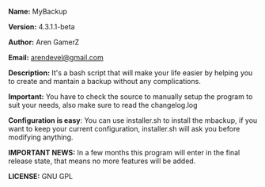 **Name:** MyBackup

**Version:** 4.3.1.1-beta

**Author:** Aren GamerZ

**Email:** arendevel@gmail.com

**Description:** It's a bash script that will make your life easier by helping you to create and mantain a backup without any complications.

**Important:** You have to check the source to manually setup the program to suit your needs, also make sure to read the changelog.log

**Configuration is easy**: You can use installer.sh to install the mbackup, if you want to keep your current configuration, installer.sh will ask you before modifying anything.

**IMPORTANT NEWS:** In a few months this program will enter in the final release state, that means no more features will be added.

**LICENSE:** GNU GPL
